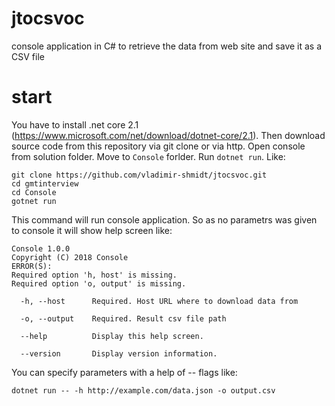 # jtocsvoc
console application in C# to retrieve the data from web site and save it as a CSV file

# start
You have to install .net core 2.1 (https://www.microsoft.com/net/download/dotnet-core/2.1). Then download source code from this repository via git clone or via http. Open console from solution folder. Move to ```Console``` forlder. Run ```dotnet run```. Like:

```
git clone https://github.com/vladimir-shmidt/jtocsvoc.git
cd gmtinterview
cd Console
gotnet run
```
This command will run console application. So as no parametrs was given to console it will show help screen like:
```
Console 1.0.0
Copyright (C) 2018 Console
ERROR(S):
Required option 'h, host' is missing.
Required option 'o, output' is missing.

  -h, --host      Required. Host URL where to download data from

  -o, --output    Required. Result csv file path

  --help          Display this help screen.

  --version       Display version information.
```
You can specify parameters with a help of -- flags like:
```
dotnet run -- -h http://example.com/data.json -o output.csv
```
